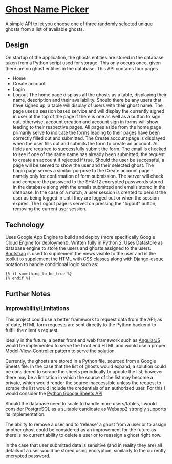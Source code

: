 # [Ghost Name Picker](https://ghost-name-picker.appspot.com/)

A simple API to let you choose one of three randomly selected unique ghosts from a list of available ghosts.

## Design
On startup of the application, the ghosts entities are stored in the database taken from a Python script used for storage. This only occurs once, given there are no ghost entities in the database.
This API contains four pages
- Home
- Create account
- Login
- Logout
The home page displays all the ghosts as a table, displaying their name, description and their availability. Should there be any users that have signed up, a table will display of users with their ghost name. The page uses a session based service and will display the currently signed in user at the top of the page if there is one as well as a button to sign out, otherwise, account creation and account sign in forms will show leading to their respective pages. All pages aside from the home page primarily serve to indicate the forms leading to their pages have been correctly filled out and submitted.
The Create account page is displayed when the user fills out and submits the form to create an account. All fields are required to successfully submit the form. The email is checked to see if one of the same name has already been submitted, the request to create an account if rejected if true. Should the user be successful, a page will be served to show the user and their selected ghost.
The Login page serves a similair purpose to the Create account page - namely only for confirmation of form submission. The server will check and compare the password to the SHA-12 encrypted passwords stored in the database along with the emails submitted and emails stored in the database. In the case of a match, a user session is created to persist the user as being logged in until they are logged out or when the session expires.
The Logout page is served on pressing the "logout" button, removing the current user session.
## Technology
Uses Google App Engine to build and deploy (more specifically Google Cloud Engine for deployment).
Written fully in Python 2.
Uses Datastore as database engine to store the users and ghosts assigned to the users.  
[Bootstrap](https://getbootstrap.com/) is used to supplement the views visible to the user and is the toolkit to supplement the HTML with CSS classes along with Django-esque notation to handle conditional logic such as:
```
{% if something_to_be_true %}
{% endif %}
```
## Further Notes
### Improvability/Limitations
This project could use a better framework to request data from the API; as of date, HTML form requests are sent directly to the Python backend to fulfill the client's request.

Ideally in the future, a better front end web framework such as [AngularJS](https://docs.angularjs.org/api) would be implemented to serve the front end HTML and would use a proper [Model-View-Controller](https://blog.codinghorror.com/understanding-model-view-controller/) pattern to serve the solution.

Currently, the ghosts are stored in a Python file, sourced from a Google Sheets file. In the case that the list of ghosts would expand, a solution could be considered to scrape the sheets periodically to update the list, however there may be a limitation in which the source of the list may become a private, which would render the source inaccessible unless the request to scrape the list would include the credentials of an authorized user. For this I would consider the [Python Google Sheets API](https://developers.google.com/sheets/api/quickstart/python)

Should the database need to scale to handle more users/tables, I would consider [PostgreSQL](https://www.postgresql.org/) as a suitable candidate as Webapp2 strongly supports its implementation.

The ability to remove a user and to 'release' a ghost from a user or to assign another ghost could be considered as an improvement for the future as there is no current ability to delete a user or to reassign a ghost right now.

In the case that user submitted data is sensitive (and in reality they are) all details of a user would be stored using encryption, similairly to the currently encrypted password.
